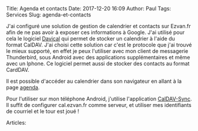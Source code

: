 Title: Agenda et contacts
Date: 2017-12-20 16:09
Author: Paul
Tags: Services
Slug: agenda-et-contacts

J'ai configuré une solution de gestion de calendrier et contacts sur
Ezvan.fr afin de ne pas avoir à exposer ces informations à Google. J'ai
utilisé pour cela le logiciel [Davical](https://www.davical.org/) qui
permet de stocker un calendrier à l'aide du format CalDAV. J'ai choisi
cette solution car c'est le protocole que j'ai trouvé le mieux supporté,
en effet je peux l'utiliser avec mon client de messagerie Thunderbird,
sous Android avec des applications supplémentaires et même avec un
Iphone. Ce logiciel permet aussi de stocker des contacts au format
CardDAV.  

Il est possible d'accéder au calendrier dans son navigateur en allant à
la page [agenda](https://www.ezvan.fr/agenda).  

Pour l'utiliser sur mon téléphone Android, j'utilise l'application
[CalDAV-Sync](https://dmfs.org/caldav/). Il suffit de configurer
cal.ezvan.fr comme serveur, et utiliser mes identifiants de courriel et
le tour est joué !

Articles: 


